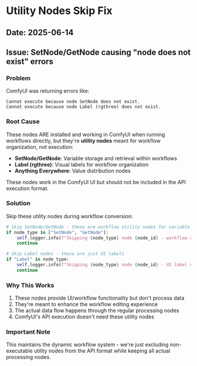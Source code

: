 # Utility Nodes Skip Fix

## Date: 2025-06-14
## Issue: SetNode/GetNode causing "node does not exist" errors

### Problem
ComfyUI was returning errors like:
```
Cannot execute because node SetNode does not exist.
Cannot execute because node Label (rgthree) does not exist.
```

### Root Cause
These nodes ARE installed and working in ComfyUI when running workflows directly, but they're **utility nodes** meant for workflow organization, not execution:

- **SetNode/GetNode**: Variable storage and retrieval within workflows
- **Label (rgthree)**: Visual labels for workflow organization
- **Anything Everywhere**: Value distribution nodes

These nodes work in the ComfyUI UI but should not be included in the API execution format.

### Solution
Skip these utility nodes during workflow conversion:

```python
# Skip SetNode/GetNode - these are workflow utility nodes for variable storage
if node_type in ["SetNode", "GetNode"]:
    self.logger.info(f"Skipping {node_type} node {node_id} - workflow utility node")
    continue

# Skip Label nodes - these are just UI labels
if "Label" in node_type:
    self.logger.info(f"Skipping {node_type} node {node_id} - UI label node")
    continue
```

### Why This Works
1. These nodes provide UI/workflow functionality but don't process data
2. They're meant to enhance the workflow editing experience
3. The actual data flow happens through the regular processing nodes
4. ComfyUI's API execution doesn't need these utility nodes

### Important Note
This maintains the dynamic workflow system - we're just excluding non-executable utility nodes from the API format while keeping all actual processing nodes.